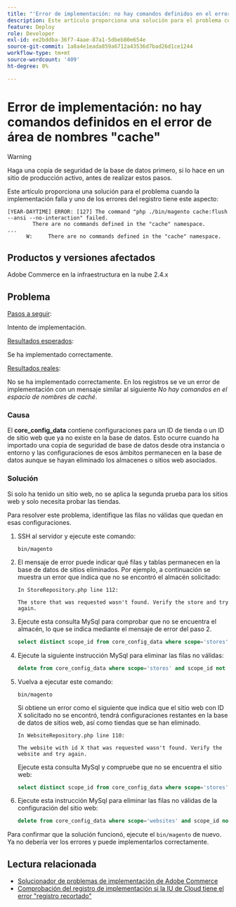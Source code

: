 ```yaml
---
title: "'Error de implementación: no hay comandos definidos en el error de área de nombres 'cache'"
description: Este artículo proporciona una solución para el problema cuando la implementación falla con el siguiente error **No hay comandos definidos en el área de nombres de caché**.
feature: Deploy
role: Developer
exl-id: ee2bddba-36f7-4aae-87a1-5dbeb80e654e
source-git-commit: 1a8a4e1eada859a6712a43536d7bad26d1ce1244
workflow-type: tm+mt
source-wordcount: '409'
ht-degree: 0%

---
```


# Error de implementación: no hay comandos definidos en el error de área de nombres &quot;cache&quot;

>[!WARNING]
>
>Haga una copia de seguridad de la base de datos primero, si lo hace en un sitio de producción activo, antes de realizar estos pasos.

Este artículo proporciona una solución para el problema cuando la implementación falla y uno de los errores del registro tiene este aspecto:

```
[YEAR-DAYTIME] ERROR: [127] The command "php ./bin/magento cache:flush --ansi --no-interaction" failed.
        There are no commands defined in the "cache" namespace.
...
      W:     There are no commands defined in the "cache" namespace.
```

## Productos y versiones afectados

Adobe Commerce en la infraestructura en la nube 2.4.x

## Problema  

<u>Pasos a seguir</u>:

Intento de implementación. 

<u>Resultados esperados</u>:

Se ha implementado correctamente.

<u>Resultados reales</u>:

No se ha implementado correctamente. En los registros se ve un error de implementación con un mensaje similar al siguiente *No hay comandos en el espacio de nombres de caché*.

### Causa

El **core_config_data** contiene configuraciones para un ID de tienda o un ID de sitio web que ya no existe en la base de datos. Esto ocurre cuando ha importado una copia de seguridad de base de datos desde otra instancia o entorno y las configuraciones de esos ámbitos permanecen en la base de datos aunque se hayan eliminado los almacenes o sitios web asociados.

### Solución

Si solo ha tenido un sitio web, no se aplica la segunda prueba para los sitios web y solo necesita probar las tiendas.

Para resolver este problema, identifique las filas no válidas que quedan en esas configuraciones.

1. SSH al servidor y ejecute este comando:

   `bin/magento`

1. El mensaje de error puede indicar qué filas y tablas permanecen en la base de datos de sitios eliminados. Por ejemplo, a continuación se muestra un error que indica que no se encontró el almacén solicitado:

   ```...
   In StoreRepository.php line 112:
   
   The store that was requested wasn't found. Verify the store and try again.
   ```

1. Ejecute esta consulta MySql para comprobar que no se encuentra el almacén, lo que se indica mediante el mensaje de error del paso 2. 

   ```sql
   select distinct scope_id from core_config_data where scope='stores' and scope_id not in (select store_id from store);
   ```

1. Ejecute la siguiente instrucción MySql para eliminar las filas no válidas: 

   ```sql
   delete from core_config_data where scope='stores' and scope_id not in (select store_id from store); 
   ```

1. Vuelva a ejecutar este comando:

   `bin/magento`

   Si obtiene un error como el siguiente que indica que el sitio web con ID X solicitado no se encontró, tendrá configuraciones restantes en la base de datos de sitios web, así como tiendas que se han eliminado.

   ```
   In WebsiteRepository.php line 110:
   
   The website with id X that was requested wasn't found. Verify the website and try again.
   ```

   Ejecute esta consulta MySql y compruebe que no se encuentra el sitio web:

   ```sql
   select distinct scope_id from core_config_data where scope='stores' and scope_id not in (select store_id from store);
   ```

1. Ejecute esta instrucción MySql para eliminar las filas no válidas de la configuración del sitio web:

   ```sql
   delete from core_config_data where scope='websites' and scope_id not in (select website_id from store_website);
   ```

Para confirmar que la solución funcionó, ejecute el `bin/magento` de nuevo. Ya no debería ver los errores y puede implementarlos correctamente.

## Lectura relacionada

* [Solucionador de problemas de implementación de Adobe Commerce](/docs/commerce-knowledge-base/kb/troubleshooting/deployment/magento-deployment-troubleshooter.html)
* [Comprobación del registro de implementación si la IU de Cloud tiene el error &quot;registro recortado&quot;](/docs/commerce-knowledge-base/kb/troubleshooting/miscellaneous/checking-deployment-log-if-the-cloud-ui-shows-log-snipped-error.html)
